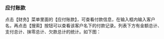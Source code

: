 ### 应付账款

点击【财务】菜单里面的【应付账款】，可查看付款信息，在输入框内输入客户名，再点击【搜索】按钮可以查看该客户名下的付款记录。列表下方有金额总计、支付总计、抹零总计、欠款总计的统计。如下图：

